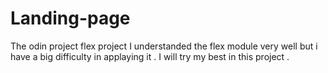 # Landing-page
The odin project flex project
I understanded the flex module very well but i have a big difficulty in applaying it . I will try my best in this project .

